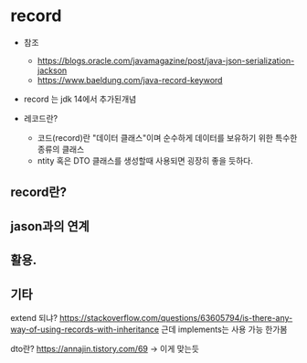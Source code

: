 # record

- 참조
  - https://blogs.oracle.com/javamagazine/post/java-json-serialization-jackson
  - https://www.baeldung.com/java-record-keyword

- record 는 jdk 14에서 추가된개념
- 레코드란?
  - 코드(record)란 "데이터 클래스"이며 순수하게 데이터를 보유하기 위한 특수한 종류의 클래스
  - ntity 혹은 DTO 클래스를 생성할때 사용되면 굉장히 좋을 듯하다.

## record란?

## jason과의 연계

## 활용.

## 기타

extend 되냐? https://stackoverflow.com/questions/63605794/is-there-any-way-of-using-records-with-inheritance
근데 implements는 사용 가능 한가봄

dto란? https://annajin.tistory.com/69 -> 이게 맞는듯